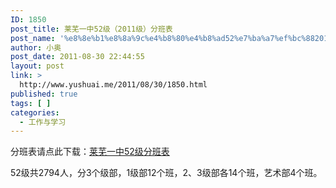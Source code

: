 ```yaml
---
ID: 1850
post_title: 莱芜一中52级（2011级）分班表
post_name: '%e8%8e%b1%e8%8a%9c%e4%b8%80%e4%b8%ad52%e7%ba%a7%ef%bc%882011%e7%ba%a7%ef%bc%89%e5%88%86%e7%8f%ad%e8%a1%a8'
author: 小奥
post_date: 2011-08-30 22:44:55
layout: post
link: >
  http://www.yushuai.me/2011/08/30/1850.html
published: true
tags: [ ]
categories:
  - 工作与学习
---
```

分班表请点此下载：<a href="http://www.yushuai.me/wp-content/uploads/2011/08/110830.xls">莱芜一中52级分班表</a>

52级共2794人，分3个级部，1级部12个班，2、3级部各14个班，艺术部4个班。